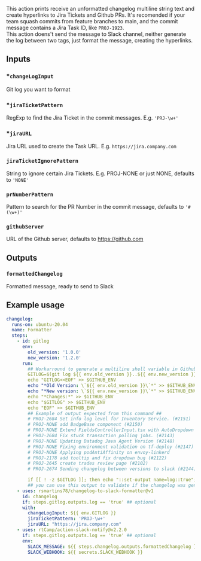 This action prints receive an unformatted changelog multiline string text and create hyperlinks to Jira Tickets and Github PRs. It's recomended if your team squash commits from feature branches to main, and the commit message contains a Jira Task ID, like `PROJ-1923`.  
This action doens't send the message to Slack channel, neither generate the log between two tags, just format the message, creating the hyperlinks.

## Inputs

### \*`changeLogInput`

Git log you want to format

### \*`jiraTicketPattern`

RegExp to find the Jira Ticket in the commit messages. E.g. `'PRJ-\w+'`

### \*`jiraURL`

Jira URL used to create the Task URL. E.g. `https://jira.company.com`

### `jiraTicketIgnorePattern`

String to ignore certain Jira Tickets. E.g. PROJ-NONE or just NONE, defaults to `'NONE'`

### `prNumberPattern`

Pattern to search for the PR Number in the commit message, defaults to `'#(\w+)'`

### `githubServer`

URL of the Github server, defaults to https://github.com

## Outputs

### `formattedChangelog`

Formatted message, ready to send to Slack

## Example usage

```yaml
changelog:
  runs-on: ubuntu-20.04
  name: Formatter
  steps:
    - id: gitlog
      env:
        old_version: '1.0.0'
        new_version: '1.2.0'
      run:
        ## Workarround to generate a multiline shell variable in Github Actions
        GITLOG=$(git log ${{ env.old_version }}..${{ env.new_version }} --oneline | cut -f 2- -d ' ')
        echo "GITLOG<<EOF" >> $GITHUB_ENV
        echo "*Old Version: \`${{ env.old_version }}\`*" >> $GITHUB_ENV
        echo "*New version: \`${{ env.new_version }}\`*" >> $GITHUB_ENV
        echo "*Changes:*" >> $GITHUB_ENV
        echo "$GITLOG" >> $GITHUB_ENV
        echo "EOF" >> $GITHUB_ENV
        ## Example of output expected from this command ##
        # PROJ-2684 Set info log level for Inventory Service. (#2151)
        # PROJ-NONE add BadgeBase component (#2150)
        # PROJ-NONE Extend FieldsControllerInput.tsx with AutoDropdown (#2134)
        # PROJ-2684 Fix stuck transaction polling jobs. (#2143)
        # PROJ-NONE Updating Datadog Java Agent Version (#2148)
        # PROJ-NONE Fixing environment validation on tf-deploy (#2147)
        # PROJ-NONE Applying podAntiAffinity on envoy-linkerd
        # PROJ-2178 add tooltip and fix dropdown bug (#2122)
        # PROJ-2645 create trades review page (#2102)
        # PROJ-2674 Sending changelog between versions to slack (#2144)

        if [[ ! -z $GITLOG ]]; then echo "::set-output name=log::true"; fi
        ## you can use this output to validate if the changelog was generated before following with the workflow
    - uses: rsmartins78/changelog-to-slack-formatter@v1
      id: changelog
      if: steps.gitlog.outputs.log == 'true' ## optional
      with:
        changeLogInput: ${{ env.GITLOG }}
        jiraTicketPattern: 'PROJ-\w+'
        jiraURL: "https://jira.company.com"
    - uses: rtCamp/action-slack-notify@v2.2.0
      if: steps.gitlog.outputs.log == 'true' ## optional
      env:
        SLACK_MESSAGE: ${{ steps.changelog.outputs.formattedChangelog }}
        SLACK_WEBHOOK: ${{ secrets.SLACK_WEBHOOK }}
```
